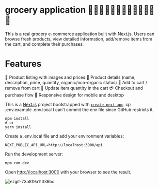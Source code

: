 # grocery application 🍎🍌🍇🍉🍊🍍🥭🍒🍓🍑🍐🥝🍋
This is a real grocery e-commerce application built with Next.js.
Users can browse fresh products, view detailed information, add/remove items from the cart, and complete their purchases.
# Features
🥦 Product listing with images and prices
🍎 Product details (name, description, price, quantity, organic/non-organic status)
🛒 Add to cart / remove from cart
🔄 Update item quantity in the cart
💳 Checkout and purchase flow
📱 Responsive design for mobile and desktop

This is a [Next.js](https://nextjs.org) project bootstrapped with [`create-next-app`](https://nextjs.org/docs/app/api-reference/cli/create-next-app).
cp .env.example .env.local
I can’t commit the env file since GitHub restricts it.
```
npm install
# or
yarn install
```
Create a .env.local file and add your environment variables:
```
NEXT_PUBLIC_API_URL=http://localhost:3000/api
```
Run the development server:
```
npm run dev

```

Open [http://localhost:3000](http://localhost:3000) with your browser to see the result.


![ezgif-73a819a11336bc](https://github.com/user-attachments/assets/ec22c099-e9d8-4bbc-bdca-bc9be59bfcbb)

















